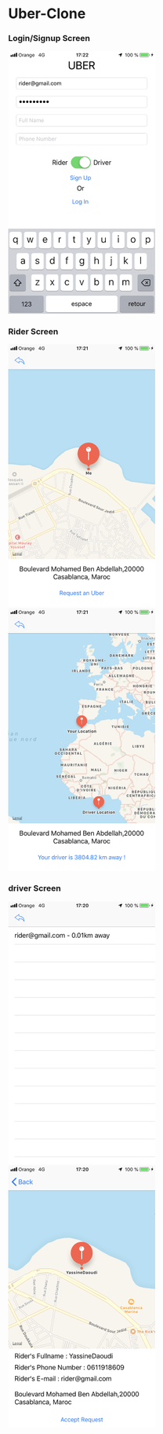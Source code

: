 # Uber-Clone

<h3>Login/Signup Screen</h3>

<img src="https://github.com/YassineDaoudi/Uber-Clone/blob/master/IMG_0082.png" width="300">

<h3>Rider Screen</h3>

<img src="https://github.com/YassineDaoudi/Uber-Clone/blob/master/IMG_0080.png" width="300">  <img src="https://github.com/YassineDaoudi/Uber-Clone/blob/master/IMG_0081.png" width="300">

<h3>driver Screen</h3>

<img src="https://github.com/YassineDaoudi/Uber-Clone/blob/master/IMG_0079.png" width="300">  <img src="https://github.com/YassineDaoudi/Uber-Clone/blob/master/IMG_0078.png" width="300">
